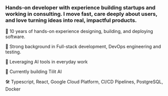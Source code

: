 ### Hands-on developer with experience building startups and working in consulting. I move fast, care deeply about users, and love turning ideas into real, impactful products.

🌟 10 years of hands-on experience designing, building, and deploying software.

💪 Strong background in Full-stack development, DevOps engineering and testing.

🧠 Leveraging AI tools in everyday work

🚀 Currently building Tilit AI

🛠️ Typescript, React, Google Cloud Platform, CI/CD Pipelines, PostgreSQL, Docker
